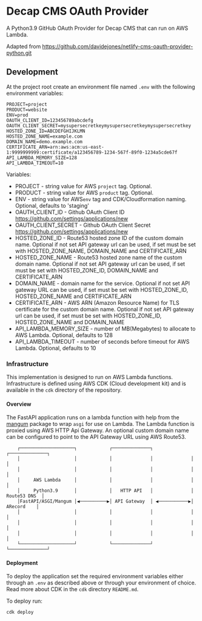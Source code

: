 # Decap CMS OAuth Provider

A Python3.9 GitHub OAuth Provider for Decap CMS that can run on AWS Lambda. 

Adapted from https://github.com/davidejones/netlify-cms-oauth-provider-python.git

## Development

At the project root create an environment file named `.env` with the following environment variables:


```env
PROJECT=project
PRODUCT=website
ENV=prod
OAUTH_CLIENT_ID=123456789abcdefg
OAUTH_CLIENT_SECRET=mysupersecretkeymysupersecretkeymysupersecretkey
HOSTED_ZONE_ID=ABCDEFGHIJKLMN
HOSTED_ZONE_NAME=example.com
DOMAIN_NAME=demo.example.com
CERTIFICATE_ARN=arn:aws:acm:us-east-1:9999999999:certificate/a123456789-1234-567f-89f0-1234a5cde67f
API_LAMBDA_MEMORY_SIZE=128
API_LAMBDA_TIMEOUT=10
```

Variables:

* PROJECT - string value for AWS `project` tag. Optional.
* PRODUCT - string value for AWS `product` tag. Optional.
* ENV - string value for AWS`env` tag and CDK/Cloudformation naming. Optional, defaults to 'staging'
* OAUTH_CLIENT_ID - Github OAuth Client ID https://github.com/settings/applications/new
* OAUTH_CLIENT_SECRET - Github OAuth Client Secret https://github.com/settings/applications/new
* HOSTED_ZONE_ID - Route53 hosted zone ID of the custom domain name. Optional if not set API gateway url can be used, if set must be set with HOSTED_ZONE_NAME, DOMAIN_NAME and CERTIFICATE_ARN
* HOSTED_ZONE_NAME - Route53 hosted zone name of the custom domain name. Optional if not set API gateway url can be used, if set must be set with HOSTED_ZONE_ID, DOMAIN_NAME and CERTIFICATE_ARN
* DOMAIN_NAME - domain name for the service. Optional if not set API gateway URL can be used, if set must be set with HOSTED_ZONE_ID, HOSTED_ZONE_NAME and CERTIFICATE_ARN
* CERTIFICATE_ARN - AWS ARN (Amazon Resource Name) for TLS certificate for the custom domain name. Optional if not set API gateway url can be used, if set must be set with HOSTED_ZONE_ID, HOSTED_ZONE_NAME and DOMAIN_NAME
* API_LAMBDA_MEMORY_SIZE - number of MB(Megabytes) to allocate to AWS Lambda. Optional, defaults to 128
* API_LAMBDA_TIMEOUT - number of seconds before timeout for AWS Lambda. Optional, defaults to 10

### Infrastructure

 This implementation is designed to run on AWS Lambda functions. Infrastructure is defined using AWS CDK (Cloud development kit) and is available in the `cdk` directory of the repository. 


#### Overview

 The FastAPI application runs on a lambda function with help from the [mangum](https://github.com/jordaneremieff/mangum) package to wrap `asgi` for use on Lambda. The Lambda function is proxied using AWS HTTP Api Gateway. An optional custom domain name can be configured to point to the API Gateway URL using AWS Route53. 

```
    ┌────────────────────┐            ┌──────────────┐              ┌──────────────┐
    │                    │            │              │              │              │
    │                    │            │              │              │              │
    │     AWS Lambda     │            │              │              │              │
    │     Python3.9      │            │   HTTP API   │              │ Route53 DNS  │
    │FastAPI/ASGI/Mangum │◀──────────▶│ API Gateway  │ ◀───────────▶│   ARecord    │
    │                    │            │              │              │              │
    │                    │            │              │              │              │
    │                    │            │              │              │              │
    └────────────────────┘            └──────────────┘              └──────────────┘
```


#### Deployment

 To deploy the application set the required environment variables either through an `.env` as described above or through your environment of choice. Read more about CDK in the `cdk` directory `README.md`.

 To deploy run:

 ```sh
cdk deploy
 ```